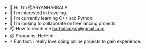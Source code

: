 - 👋 Hi, I’m @ARYANHARBALA
- 👀 I’m interested in traveling. 
- 🌱 I’m currently learning C++ and Python.
- 💞️ I’m looking to collaborate on free lancing projects.
- 📫 How to reach me harbalaaryan@gmail.com.
- 😄 Pronouns: He/Him
- ⚡ Fun fact: i really love doing online projects to gain experience.

<!---
ARYANHARBALA/ARYANHARBALA is a ✨ special ✨ repository because its `README.md` (this file) appears on your GitHub profile.
You can click the Preview link to take a look at your changes.
--->
